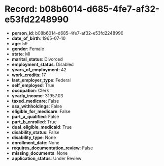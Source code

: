 # Record: b08b6014-d685-4fe7-af32-e53fd2248990

- **person_id**: b08b6014-d685-4fe7-af32-e53fd2248990
- **date_of_birth**: 1965-07-10
- **age**: 59
- **gender**: Female
- **state**: MI
- **marital_status**: Divorced
- **employment_status**: Disabled
- **years_of_employment**: 42
- **work_credits**: 17
- **last_employer_type**: Federal
- **self_employed**: True
- **occupation**: Clerk
- **yearly_income**: 31957.03
- **taxed_medicare**: False
- **ssa_withholdings**: False
- **eligible_for_medicare**: False
- **part_a_qualified**: False
- **part_b_enrolled**: True
- **dual_eligible_medicaid**: True
- **disability_status**: False
- **disability_type**: None
- **enrollment_date**: None
- **requires_documentation_review**: False
- **missing_documents**: None
- **application_status**: Under Review